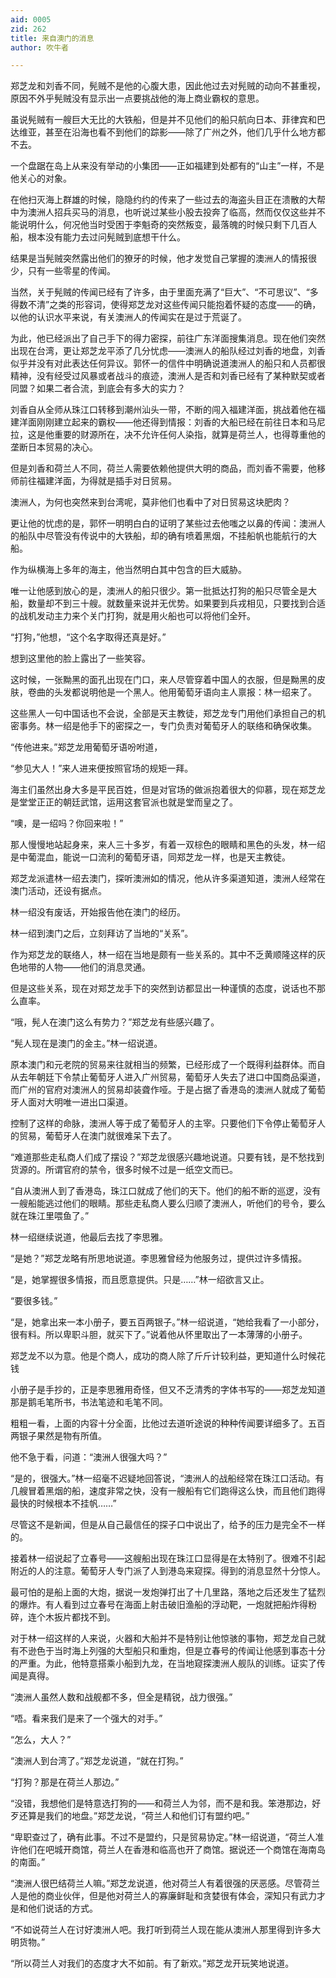 ```yaml
---
aid: 0005
zid: 262
title: 来自澳门的消息
author: 吹牛者

---
```




  郑芝龙和刘香不同，髡贼不是他的心腹大患，因此他过去对髡贼的动向不甚重视，原因不外乎髡贼没有显示出一点要挑战他的海上商业霸权的意思。

  虽说髡贼有一艘巨大无比的大铁船，但是并不见他们的船只航向日本、菲律宾和巴达维亚，甚至在沿海也看不到他们的踪影——除了广州之外，他们几乎什么地方都不去。

  一个盘踞在岛上从来没有举动的小集团——正如福建到处都有的“山主”一样，不是他关心的对象。

  在他扫灭海上群雄的时候，隐隐约约的传来了一些过去的海盗头目正在溃散的大帮中为澳洲人招兵买马的消息，也听说过某些小股去投奔了临高，然而仅仅这些并不能说明什么，何况他当时受困于李魁奇的突然叛变，最落魄的时候只剩下几百人船，根本没有能力去过问髡贼到底想干什么。

  结果是当髡贼突然露出他们的獠牙的时候，他才发觉自己掌握的澳洲人的情报很少，只有一些零星的传闻。

  当然，关于髡贼的传闻已经有了许多，由于里面充满了“巨大”、“不可思议”、“多得数不清”之类的形容词，使得郑芝龙对这些传闻只能抱着怀疑的态度——的确，以他的认识水平来说，有关澳洲人的传闻实在是过于荒诞了。

  为此，他已经派出了自己手下的得力密探，前往广东洋面搜集消息。现在他们突然出现在台湾，更让郑芝龙平添了几分忧虑——澳洲人的船队经过刘香的地盘，刘香似乎并没有对此表达任何异议。郭怀一的信件中明确说道澳洲人的船只和人员都很精神，没有经受过风暴或者战斗的痕迹，澳洲人是否和刘香已经有了某种默契或者同盟？如果二者合流，到底会有多大的实力？

  刘香自从全师从珠江口转移到潮州汕头一带，不断的闯入福建洋面，挑战着他在福建洋面刚刚建立起来的霸权——他还得到情报：刘香的大船已经在前往日本和马尼拉，这是他重要的财源所在，决不允许任何人染指，就算是荷兰人，也得尊重他的垄断日本贸易的决心。

  但是刘香和荷兰人不同，荷兰人需要依赖他提供大明的商品，而刘香不需要，他移师前往福建洋面，为得就是插手对日贸易。

  澳洲人，为何也突然来到台湾呢，莫非他们也看中了对日贸易这块肥肉？

  更让他的忧虑的是，郭怀一明明白白的证明了某些过去他嗤之以鼻的传闻：澳洲人的船队中尽管没有传说中的大铁船，却的确有喷着黑烟，不挂船帆也能航行的大船。

  作为纵横海上多年的海主，他当然明白其中包含的巨大威胁。

  唯一让他感到放心的是，澳洲人的船只很少。第一批抵达打狗的船只尽管全是大船，数量却不到三十艘。就数量来说并无优势。如果要到兵戎相见，只要找到合适的战机发动主力来个关门打狗，就是用火船也可以将他们全歼。

  “打狗，”他想，“这个名字取得还真是好。”

  想到这里他的脸上露出了一些笑容。

  这时候，一张黝黑的面孔出现在门口，来人尽管穿着中国人的衣服，但是黝黑的皮肤，卷曲的头发都说明他是一个黑人。他用葡萄牙语向主人禀报：林一绍来了。

  这些黑人一句中国话也不会说，全部是天主教徒，郑芝龙专门用他们承担自己的机密事务。林一绍是他手下的密探之一，专门负责对葡萄牙人的联络和确保收集。

  “传他进来。”郑芝龙用葡萄牙语吩咐道，

  “参见大人！”来人进来便按照官场的规矩一拜。

  海主们虽然出身大多是平民百姓，但是对官场的做派抱着很大的仰慕，现在郑芝龙是堂堂正正的朝廷武馆，运用这套官派也就是堂而皇之了。

  “噢，是一绍吗？你回来啦！”

  那人慢慢地站起身来，来人三十多岁，有着一双棕色的眼睛和黑色的头发，林一绍是中葡混血，能说一口流利的葡萄牙语，同郑芝龙一样，也是天主教徒。

  郑芝龙派遣林一绍去澳门，探听澳洲如的情况，他从许多渠道知道，澳洲人经常在澳门活动，还设有据点。

  林一绍没有废话，开始报告他在澳门的经历。

  林一绍到澳门之后，立刻拜访了当地的“关系”。

  作为郑芝龙的联络人，林一绍在当地是颇有一些关系的。其中不乏黄顺隆这样的灰色地带的人物——他们的消息灵通。

  但是这些关系，现在对郑芝龙手下的突然到访都显出一种谨慎的态度，说话也不那么直率。

  “哦，髡人在澳门这么有势力？”郑芝龙有些感兴趣了。

  “髡人现在是澳门的金主。”林一绍说道。

  原本澳门和元老院的贸易来往就相当的频繁，已经形成了一个既得利益群体。而自从去年朝廷下令禁止葡萄牙人进入广州贸易，葡萄牙人失去了进口中国商品渠道，而广州的官府对澳洲人的贸易却装聋作哑。于是占据了香港岛的澳洲人就成了葡萄牙人面对大明唯一进出口渠道。

  控制了这样的命脉，澳洲人等于成了葡萄牙人的主宰。只要他们下令停止葡萄牙人的贸易，葡萄牙人在澳门就很难呆下去了。

  “难道那些走私商人们成了摆设？”郑芝龙很感兴趣地说道。只要有钱，是不愁找到货源的。所谓官府的禁令，很多时候不过是一纸空文而已。

  “自从澳洲人到了香港岛，珠江口就成了他们的天下。他们的船不断的巡逻，没有一艘船能逃过他们的眼睛。那些走私商人要么归顺了澳洲人，听他们的号令，要么就在珠江里喂鱼了。”

  林一绍继续说道，他最后去找了李思雅。

  “是她？”郑芝龙略有所思地说道。李思雅曾经为他服务过，提供过许多情报。

  “是，她掌握很多情报，而且愿意提供。只是……”林一绍欲言又止。

  “要很多钱。”

  “是，她拿出来一本小册子，要五百两银子。”林一绍说道，“她给我看了一小部分，很有料。所以卑职斗胆，就买下了。”说着他从怀里取出了一本薄薄的小册子。

  郑芝龙不以为意。他是个商人，成功的商人除了斤斤计较利益，更知道什么时候花钱

  小册子是手抄的，正是李思雅用奇怪，但又不乏清秀的字体书写的——郑芝龙知道那是鹅毛笔所书，书法笔迹和毛笔不同。

  粗粗一看，上面的内容十分全面，比他过去道听途说的种种传闻要详细多了。五百两银子果然是物有所值。

  他不急于看，问道：“澳洲人很强大吗？”

  “是的，很强大。”林一绍毫不迟疑地回答说，“澳洲人的战船经常在珠江口活动。有几艘冒着黑烟的船，速度非常之快，没有一艘船有它们跑得这么快，而且他们跑得最快的时候根本不挂帆……”

  尽管这不是新闻，但是从自己最信任的探子口中说出了，给予的压力是完全不一样的。

  接着林一绍说起了立春号——这艘船出现在珠江口显得是在太特别了。很难不引起附近的人的注意。葡萄牙人专门派了人到港岛来窥探。得到的消息显然十分惊人。

  最可怕的是船上面的大炮，据说一发炮弹打出了十几里路，落地之后还发生了猛烈的爆炸。有人看到过立春号在海面上射击破旧渔船的浮动靶，一炮就把船炸得粉碎，连个木扳片都找不到。

  对于林一绍这样的人来说，火器和大船并不是特别让他惊骇的事物，郑芝龙自己就有不逊色于当时海上列强的大型船只和重炮，但是立春号的传闻让他感到事态十分的严重。为此，他特意搭乘小船到九龙，在当地窥探澳洲人舰队的训练。证实了传闻是真得。

  “澳洲人虽然人数和战舰都不多，但全是精锐，战力很强。”

  “唔。看来我们是来了一个强大的对手。”

  “怎么，大人？”

  “澳洲人到台湾了。”郑芝龙说道，“就在打狗。”

  “打狗？那是在荷兰人那边。”

  “没错，我想他们是特意选打狗的——和荷兰人为邻，而不是和我。笨港那边，好歹还算是我们的地盘。”郑芝龙说，“荷兰人和他们订有盟约吧。”

  “卑职查过了，确有此事。不过不是盟约，只是贸易协定。”林一绍说道，“荷兰人准许他们在吧城开商馆，荷兰人在香港和临高也开了商馆。据说还一个商馆在海南岛的南面。”

  “澳洲人很巴结荷兰人嘛。”郑芝龙说道，他对荷兰人有着很强的厌恶感。尽管荷兰人是他的商业伙伴，但是他对荷兰人的寡廉鲜耻和贪婪很有体会，深知只有武力才是和他们说话的方式。

  “不如说荷兰人在讨好澳洲人吧。我打听到荷兰人现在能从澳洲人那里得到许多大明货物。”

  “所以荷兰人对我们的态度才大不如前。有了新欢。”郑芝龙开玩笑地说道。



